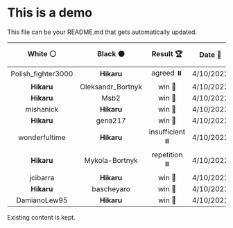 # This is a demo

This file can be your README.md that gets automatically updated.

<!--START_SECTION:chessStats-->
<!-- Automatically generated with https://github.com/Balastrong/chess-stats-action -->

| White ⚪ | Black ⚫ | Result 🏆 | Date 📅 | Position 🗺️ |
|:---:|:---:|:---:|:---:|:---:|
| Polish_fighter3000 | **Hikaru** | agreed ⏸️ | 4/10/2022 | <a href="http://www.ee.unb.ca/cgi-bin/tervo/fen.pl?select=r2k1b1r/pppb1pp1/2p4p/4Pn2/8/2N2N1P/PPP2PP1/R1B2RK1 w - -">Link</a> |
| **Hikaru** | Oleksandr_Bortnyk | win 🥇 | 4/10/2022 | <a href="http://www.ee.unb.ca/cgi-bin/tervo/fen.pl?select=8/1p1Qnk2/p2pp3/4p1pp/2N1P3/7P/5PPK/r7 b - -">Link</a> |
| **Hikaru** | Msb2 | win 🥇 | 4/10/2022 | <a href="http://www.ee.unb.ca/cgi-bin/tervo/fen.pl?select=3Q1nk1/5pp1/8/2p5/6P1/PpB1q2P/1K6/3R4 b - -">Link</a> |
| mishanick | **Hikaru** | win 🥇 | 4/10/2022 | <a href="http://www.ee.unb.ca/cgi-bin/tervo/fen.pl?select=8/8/8/5k2/R4p2/3n1K1N/1r6/4n3 w - -">Link</a> |
| **Hikaru** | gena217 | win 🥇 | 4/10/2022 | <a href="http://www.ee.unb.ca/cgi-bin/tervo/fen.pl?select=8/5k2/2R2pp1/2Bp2p1/3P2P1/1rn1PP1P/3K4/8 b - -">Link</a> |
| wonderfultime | **Hikaru** | insufficient ⏸️ | 4/10/2022 | <a href="http://www.ee.unb.ca/cgi-bin/tervo/fen.pl?select=8/8/8/7k/8/6K1/8/8 w - -">Link</a> |
| **Hikaru** | Mykola-Bortnyk | repetition ⏸️ | 4/10/2022 | <a href="http://www.ee.unb.ca/cgi-bin/tervo/fen.pl?select=8/6kp/R7/5p2/7P/4r1P1/6K1/8 w - -">Link</a> |
| jcibarra | **Hikaru** | win 🥇 | 4/10/2022 | <a href="http://www.ee.unb.ca/cgi-bin/tervo/fen.pl?select=6k1/3q1R1p/3b2p1/p2P4/2P5/3Q1R1P/5P1K/1r4r1 w - -">Link</a> |
| **Hikaru** | bascheyaro | win 🥇 | 4/10/2022 | <a href="http://www.ee.unb.ca/cgi-bin/tervo/fen.pl?select=8/4r3/8/3k4/8/6P1/6KP/4R3 w - -">Link</a> |
| DamianoLew95 | **Hikaru** | win 🥇 | 4/10/2022 | <a href="http://www.ee.unb.ca/cgi-bin/tervo/fen.pl?select=r5k1/5p1p/5Qp1/3q4/8/p1R4P/5P1K/8 w - -">Link</a> |

<!--END_SECTION:chessStats-->

Existing content is kept.
